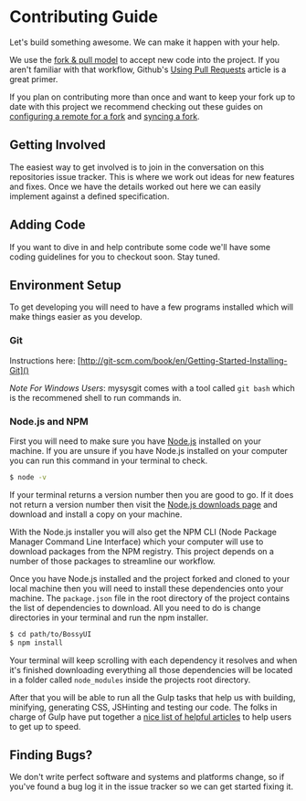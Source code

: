 Contributing Guide
==================

Let's build something awesome. We can make it happen with your help.

We use the [fork & pull model](https://help.github.com/articles/using-pull-requests#fork--pull) to accept new code into the project. If you aren't familiar with that workflow, Github's [Using Pull Requests](https://help.github.com/articles/using-pull-requests) article is a great primer.

If you plan on contributing more than once and want to keep your fork up to date with this project we recommend checking out these guides on [configuring a remote for a fork](https://help.github.com/articles/configuring-a-remote-for-a-fork) and [syncing a fork](https://help.github.com/articles/syncing-a-fork).

## Getting Involved

The easiest way to get involved is to join in the conversation on this repositories issue tracker. This is where we work out ideas for new features and fixes. Once we have the details worked out here we can easily implement against a defined specification.

## Adding Code

If you want to dive in and help contribute some code we'll have some coding guidelines for you to checkout soon. Stay tuned.

## Environment Setup

To get developing you will need to have a few programs installed which will make things easier as you develop.

### Git

Instructions here: [http://git-scm.com/book/en/Getting-Started-Installing-Git]()

*Note For Windows Users*: mysysgit comes with a tool called `git bash` which is the recommened shell to run commands in. 

### Node.js and NPM
First you will need to make sure you have [Node.js](http://nodejs.org) installed on your machine. If you are unsure if you have Node.js installed on your computer you can run this command in your terminal to check.

```bash
$ node -v
```

If your terminal returns a version number then you are good to go. If it does not return a version number then visit the [Node.js downloads page](http://nodejs.org/download/) and download and install a copy on your machine.

With the Node.js installer you will also get the NPM CLI (Node Package Manager Command Line Interface) which your computer will use to download packages from the NPM registry. This project depends on a number of those packages to streamline our workflow.

Once you have Node.js installed and the project forked and cloned to your local machine then you will need to install these dependencies onto your machine. The `package.json` file in the root directory of the project contains the list of dependencies to download. All you need to do is change directories in your terminal and run the npm installer.

```bash
$ cd path/to/BossyUI
$ npm install
```

Your terminal will keep scrolling with each dependency it resolves and when it's finished downloading everything all those dependencies will be located in a folder called `node_modules` inside the projects root directory.

After that you will be able to run all the Gulp tasks that help us with building, minifying, generating CSS, JSHinting and testing our code. The folks in charge of Gulp have put together a [nice list of helpful articles](https://github.com/gulpjs/gulp/blob/master/docs/README.md#articles) to help users to get up to speed.

## Finding Bugs?

We don't write perfect software and systems and platforms change, so if you've found a bug log it in the issue tracker so we can get started fixing it.
